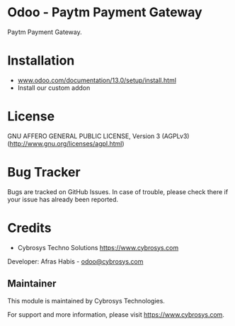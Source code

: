 Odoo - Paytm Payment Gateway
============================
Paytm Payment Gateway.

Installation
============
- www.odoo.com/documentation/13.0/setup/install.html
- Install our custom addon

License
=======
GNU AFFERO GENERAL PUBLIC LICENSE, Version 3 (AGPLv3)
(http://www.gnu.org/licenses/agpl.html)

Bug Tracker
===========
Bugs are tracked on GitHub Issues. In case of trouble, please check there if your issue has already been reported.

Credits
=======
* Cybrosys Techno Solutions <https://www.cybrosys.com>


Developer: Afras Habis - odoo@cybrosys.com

Maintainer
----------

This module is maintained by Cybrosys Technologies.

For support and more information, please visit https://www.cybrosys.com.

